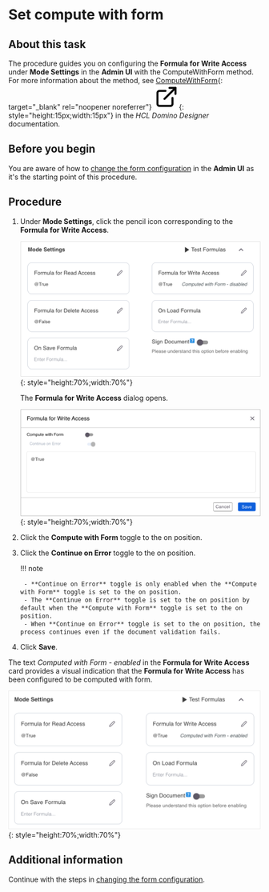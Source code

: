 # Set compute with form

## About this task

The procedure guides you on configuring the **Formula for Write Access** under **Mode Settings** in the **Admin UI** with the ComputeWithForm method. For more information about the method, see [ComputeWithForm](https://help.hcl-software.com/dom_designer/14.0.0/basic/H_COMPUTEWITHFORM_METHOD.html "Opens a new tab"){: target="_blank" rel="noopener noreferrer"}&nbsp;![link image](../../assets/images/external-link.svg){: style="height:15px;width:15px"} in the *HCL Domino Designer* documentation.

## Before you begin

You are aware of how to [change the form configuration](../../references/usingwebui/schemaui.md#change-form-configuration) in the **Admin UI** as it's the starting point of this procedure.

## Procedure

1. Under **Mode Settings**, click the pencil icon corresponding to the **Formula for Write Access**.

    ![Formula for Write Access dialog](../../assets/images/writeaccess.png){: style="height:70%;width:70%"}

    The **Formula for Write Access** dialog opens.

    ![Formula for Write Access dialog](../../assets/images/writeaccess1.png){: style="height:70%;width:70%"}

2. Click the **Compute with Form** toggle to the on position.
3. Click the **Continue on Error** toggle to the on position.

    !!! note

        - **Continue on Error** toggle is only enabled when the **Compute with Form** toggle is set to the on position. 
        - The **Continue on Error** toggle is set to the on position by default when the **Compute with Form** toggle is set to the on position.
        - When **Continue on Error** toggle is set to the on position, the process continues even if the document validation fails. 

4. Click **Save**.

The text *Computed with Form - enabled* in the **Formula for Write Access** card provides a visual indication that the **Formula for Write Access** has been configured to be computed with form.

![Formula for Write Access dialog](../../assets/images/writeaccess2.png){: style="height:70%;width:70%"}

## Additional information

Continue with the steps in [changing the form configuration](../../references/usingwebui/schemaui.md#change-form-configuration).
